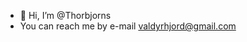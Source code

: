 - 👋 Hi, I’m @Thorbjorns 
- You can reach me by e-mail valdyrhjord@gmail.com

<!---
Thorbjorns/Thorbjorns is a ✨ special ✨ repository because its `README.md` (this file) appears on your GitHub profile.
You can click the Preview link to take a look at your changes.
--->
